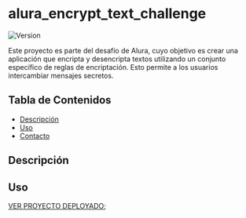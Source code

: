 # alura_encrypt_text_challenge
![Version](https://img.shields.io/badge/version-1.0.0-blue.svg)

Este proyecto es parte del desafío de Alura, cuyo objetivo es crear una aplicación que encripta y desencripta textos utilizando un conjunto específico de reglas de encriptación. Esto permite a los usuarios intercambiar mensajes secretos.

## Tabla de Contenidos
- [Descripción](#descripción)
- [Uso](#uso)
- [Contacto](#contacto)
## Descripción


## Uso
[VER PROYECTO DEPLOYADO](https://alura-encrypt-text-challenge.vercel.app/);
